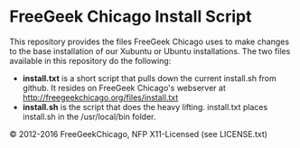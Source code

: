 # FreeGeek Chicago Install Script

This repository provides the files
FreeGeek Chicago uses
to make changes to the base installation of
our Xubuntu or Ubuntu installations.
The two files available in this repository do the following:

- **install.txt** is a short script
that pulls down the current install.sh from github.
It resides on FreeGeek Chicago's webserver
at http://freegeekchicago.org/files/install.txt
- **install.sh** is the script that does the heavy lifting.
install.txt places install.sh in the /usr/local/bin folder.

© 2012-2016 FreeGeekChicago, NFP
X11-Licensed (see LICENSE.txt)
